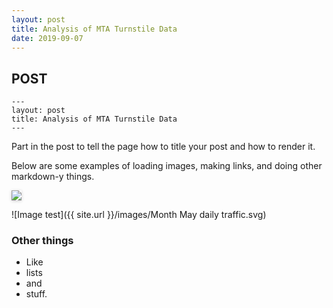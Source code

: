 ```yaml
---
layout: post
title: Analysis of MTA Turnstile Data
date: 2019-09-07
---
```


POST
-----

```
---
layout: post
title: Analysis of MTA Turnstile Data
---
```

Part in the post to tell the page how to title your post and how to render it.

Below are some examples of loading images, making links, and doing other
markdown-y things.

<img src="{{ site.url }}/images/Month May daily traffic.svg" style="box-shadow: 0 1px 5px 0 rgba(0, 0, 0, 0.2);"/>

![Image test]({{ site.url }}/images/Month May daily traffic.svg)

### Other things
* Like
* lists
* and 
* stuff.
